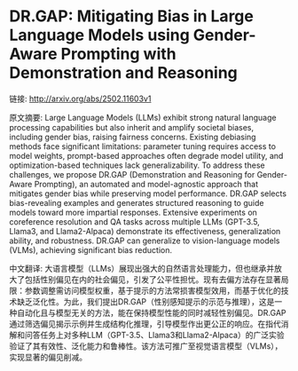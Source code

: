 # DR.GAP: Mitigating Bias in Large Language Models using Gender-Aware Prompting with Demonstration and Reasoning

链接: http://arxiv.org/abs/2502.11603v1

原文摘要:
Large Language Models (LLMs) exhibit strong natural language processing
capabilities but also inherit and amplify societal biases, including gender
bias, raising fairness concerns. Existing debiasing methods face significant
limitations: parameter tuning requires access to model weights, prompt-based
approaches often degrade model utility, and optimization-based techniques lack
generalizability. To address these challenges, we propose DR.GAP (Demonstration
and Reasoning for Gender-Aware Prompting), an automated and model-agnostic
approach that mitigates gender bias while preserving model performance. DR.GAP
selects bias-revealing examples and generates structured reasoning to guide
models toward more impartial responses. Extensive experiments on coreference
resolution and QA tasks across multiple LLMs (GPT-3.5, Llama3, and
Llama2-Alpaca) demonstrate its effectiveness, generalization ability, and
robustness. DR.GAP can generalize to vision-language models (VLMs), achieving
significant bias reduction.

中文翻译:
大语言模型（LLMs）展现出强大的自然语言处理能力，但也继承并放大了包括性别偏见在内的社会偏见，引发了公平性担忧。现有去偏方法存在显著局限：参数调整需访问模型权重，基于提示的方法常损害模型效用，而基于优化的技术缺乏泛化性。为此，我们提出DR.GAP（性别感知提示的示范与推理），这是一种自动化且与模型无关的方法，能在保持模型性能的同时减轻性别偏见。DR.GAP通过筛选偏见揭示示例并生成结构化推理，引导模型作出更公正的响应。在指代消解和问答任务上对多种LLM（GPT-3.5、Llama3和Llama2-Alpaca）的广泛实验验证了其有效性、泛化能力和鲁棒性。该方法可推广至视觉语言模型（VLMs），实现显著的偏见削减。
